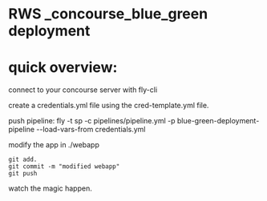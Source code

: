 # RWS _concourse_blue_green deployment
# quick overview:
connect to your concourse server with fly-cli

create a credentials.yml file using the cred-template.yml file.

push pipeline:
fly -t <target name> sp -c pipelines/pipeline.yml -p blue-green-deployment-pipeline --load-vars-from credentials.yml

modify the app in ./webapp
```
git add.
git commit -m "modified webapp"
git push
```
watch the magic happen.

